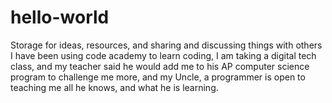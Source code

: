 # hello-world
Storage for ideas, resources, and sharing and discussing things with others
I have been using code academy to learn coding, I am taking a digital tech class, and my teacher said he would add me to his AP computer science program to challenge me more, and my Uncle, a programmer is open to teaching me all he knows, and what he is learning.

